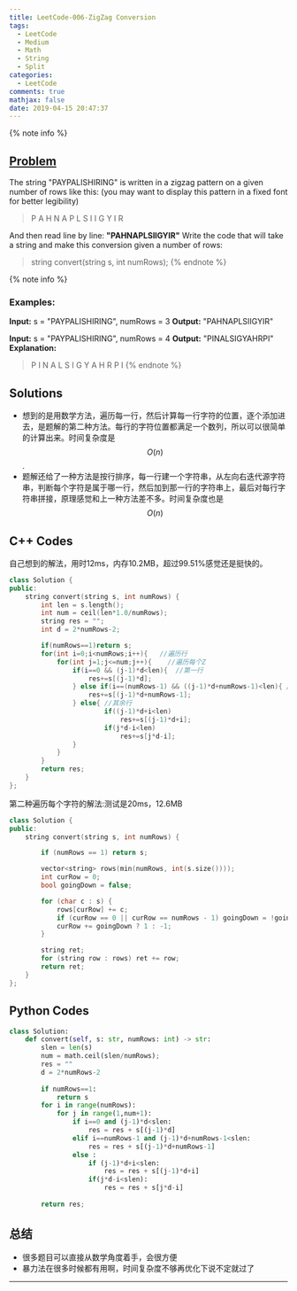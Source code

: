 ```yaml
---
title: LeetCode-006-ZigZag Conversion
tags:
  - LeetCode
  - Medium
  - Math
  - String
  - Split
categories:
  - LeetCode
comments: true
mathjax: false
date: 2019-04-15 20:47:37
---
```


<meta name="referrer" content="no-referrer" />

{% note info %}
## [Problem](https://leetcode.com/problems/zigzag-conversion/submissions/)   
The string "PAYPALISHIRING" is written in a zigzag pattern on a given number of rows like this: (you may want to display this pattern in a fixed font for better legibility)
> P   A   H   N
> A P L S I I G
> Y   I   R  

And then read line by line: **"PAHNAPLSIIGYIR"**
Write the code that will take a string and make this conversion given a number of rows:   
> string convert(string s, int numRows);
{% endnote %}
<!--more-->
{% note info %}
### Examples:
**Input:** s = "PAYPALISHIRING", numRows = 3
**Output:** "PAHNAPLSIIGYIR"

**Input:** s = "PAYPALISHIRING", numRows = 4
**Output:** "PINALSIGYAHRPI"
**Explanation:**
> P     I    N
> A   L S  I G
> Y A   H R
> P     I
{% endnote %}

## Solutions
- 想到的是用数学方法，遍历每一行，然后计算每一行字符的位置，逐个添加进去，是题解的第二种方法。每行的字符位置都满足一个数列，所以可以很简单的计算出来。时间复杂度是$$ O(n) $$.
- 题解还给了一种方法是按行排序，每一行建一个字符串，从左向右迭代源字符串，判断每个字符是属于哪一行，然后加到那一行的字符串上，最后对每行字符串拼接，原理感觉和上一种方法差不多。时间复杂度也是$$ O(n) $$  

## C++ Codes
自己想到的解法，用时12ms，内存10.2MB，超过99.51%感觉还是挺快的。
```C++
class Solution {
public:
    string convert(string s, int numRows) {
        int len = s.length();
        int num = ceil(len*1.0/numRows);
        string res = "";
        int d = 2*numRows-2;

        if(numRows==1)return s;
        for(int i=0;i<numRows;i++){   //遍历行
            for(int j=1;j<=num;j++){    //遍历每个Z
                if(i==0 && (j-1)*d<len){  //第一行
                    res+=s[(j-1)*d];
                } else if(i==(numRows-1) && ((j-1)*d+numRows-1)<len){ //最后一行
                    res+=s[(j-1)*d+numRows-1];
                } else{ //其余行
                        if((j-1)*d+i<len)
                            res+=s[(j-1)*d+i];
                        if(j*d-i<len)
                            res+=s[j*d-i];
                }
            }
        }
        return res;
    }
};
```

第二种遍历每个字符的解法:测试是20ms，12.6MB
```C++
class Solution {
public:
    string convert(string s, int numRows) {

        if (numRows == 1) return s;

        vector<string> rows(min(numRows, int(s.size())));
        int curRow = 0;
        bool goingDown = false;

        for (char c : s) {
            rows[curRow] += c;
            if (curRow == 0 || curRow == numRows - 1) goingDown = !goingDown;
            curRow += goingDown ? 1 : -1;
        }

        string ret;
        for (string row : rows) ret += row;
        return ret;
    }
};
```

## Python Codes

```python
class Solution:
    def convert(self, s: str, numRows: int) -> str:
        slen = len(s)
        num = math.ceil(slen/numRows);
        res = ""
        d = 2*numRows-2
        
        if numRows==1:
            return s
        for i in range(numRows):
            for j in range(1,num+1):
                if i==0 and (j-1)*d<slen:
                    res = res + s[(j-1)*d]
                elif i==numRows-1 and (j-1)*d+numRows-1<slen:
                    res = res + s[(j-1)*d+numRows-1]
                else :
                    if (j-1)*d+i<slen:
                        res = res + s[(j-1)*d+i]
                    if(j*d-i<slen):
                        res = res + s[j*d-i]
                        
        return res;
```

## 总结
- 很多题目可以直接从数学角度着手，会很方便
- 暴力法在很多时候都有用啊，时间复杂度不够再优化下说不定就过了


------
